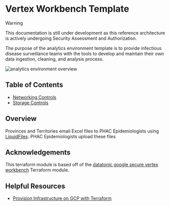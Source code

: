 # Vertex Workbench Template

> [!WARNING]
> This documentation is still under development as this reference architecture is actively undergoing Security Assessment and Authorization.

The purpose of the analytics environment template is to provide infectious disease surveillance teams with the tools to develop and maintain their own data ingestion, cleaning, and analysis process.

![analytics environment overview](./diagrams/overview.svg)

## Table of Contents

- [Networking Controls](./docs/network.md)
- [Storage Controls](./docs/bucket.md)

## Overview

Provinces and Territories email Excel files to PHAC Epidemiologists using [LiquidFiles](https://docs.liquidfiles.com/userguide.html). PHAC Epidemiologists upload these files 

## Acknowledgements

This terraform module is based off of the [datatonic google secure vertex workbench](https://github.com/teamdatatonic/terraform-google-secure-vertex-workbench/tree/main) Terraform module.

## Helpful Resources
- [Provision Infrastructure on GCP with Terraform](https://developer.hashicorp.com/terraform/tutorials/gcp-get-started/google-cloud-platform-build)
